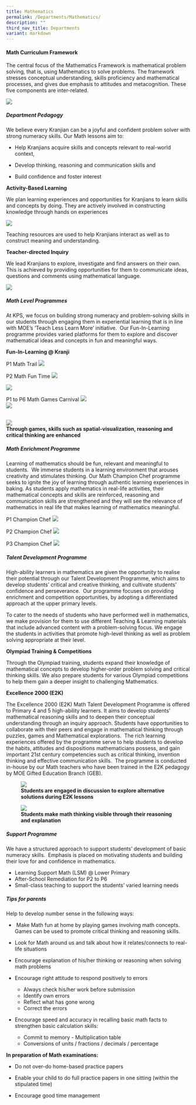```yaml
---
title: Mathematics
permalink: /Departments/Mathematics/
description: ""
third_nav_title: Departments
variant: markdown
---
```

#### **Math Curriculum Framework**

  
The central focus of the Mathematics Framework is mathematical problem solving, that is, using Mathematics to solve problems. The framework stresses conceptual understanding, skills proficiency and mathematical processes, and gives due emphasis to attitudes and metacognition. These five components are inter-related.&nbsp;

![](/images/Our%20Curriculum/Departments/Mathematics/M1.png)

##### **Department Pedagogy**

We believe every Kranjian can be a joyful and confident problem solver with strong numeracy skills. Our Math lessons aim to:


- Help Kranjians acquire skills and concepts relevant to real-world context,

- Develop thinking, reasoning and communication skills and&nbsp;

- Build confidence and foster interest&nbsp;
  
**Activity-Based Learning**

We plan learning experiences and opportunities for Kranjians to learn skills and concepts by doing. They are actively involved in constructing knowledge through hands on experiences&nbsp;

![](/images/Our%20Curriculum/Departments/Mathematics/M2.png)

  

Teaching resources are used to help Kranjians interact as well as to construct meaning and understanding.

**Teacher-directed Inquiry**

We lead Kranjians to explore, investigate and find answers on their own. This is achieved by providing opportunities for them to communicate ideas, questions and comments using mathematical language.&nbsp;

![](/images/Our%20Curriculum/Departments/Mathematics/M3.png)

  

##### **Math Level Programmes**

  

At KPS, we focus on building strong numeracy and problem-solving skills in our students through engaging them in experiential learning that is in line with MOE’s ‘Teach Less Learn More’ initiative.&nbsp; Our Fun-In-Learning programme provides varied platforms for them to explore and discover mathematical ideas and concepts in fun and meaningful ways.  

  

**Fun-In-Learning @ Kranji**<br>

P1 Math Trail
![](/images/Our%20Curriculum/Departments/Mathematics/P1_Math_Trail_2024.png)

P2 Math Fun Time
![](/images/Our%20Curriculum/Departments/Mathematics/P2_Math_Fun_Time_2024.png)


![](/images/Our%20Curriculum/Departments/Mathematics/p4_projectwork.png)

P1  to P6 Math Games Carnival
![](/images/Our%20Curriculum/Departments/Mathematics/Math%20Carnival_3.png)<br>
![](/images/Our%20Curriculum/Departments/Mathematics/Math%20Carnival_2.png)

<br>
	<img src="/images/Our%20Curriculum/Departments/Mathematics/Math Carnival_1.png">
<figcaption> <strong>Through games, skills such as spatial-visualization, reasoning and critical thinking are enhanced </strong> </figcaption>


##### **Math Enrichment Programme**

Learning of mathematics should be fun, relevant and meaningful to students.&nbsp; We immerse students in a learning environment that arouses creativity and stimulates thinking. Our Math Champion Chef programme seeks to ignite the joy of learning through authentic learning experiences in baking. As students apply mathematics in real-life activities, their mathematical concepts and skills are reinforced, reasoning and communication skills are strengthened and they will see the relevance of mathematics in real life that makes learning of mathematics meaningful.

P1 Champion Chef
![](/images/Our%20Curriculum/Departments/Mathematics/Math_P1_Chef_2024.png)

P2 Champion Chef
![](/images/Our%20Curriculum/Departments/Mathematics/Math_P2_Chef_2024.png)

P3 Champion Chef
![](/images/Our%20Curriculum/Departments/Mathematics/Math_P3_Chef_2024.png)



##### **Talent Development Programme**

High-ability learners in mathematics are given the opportunity to realise their potential through our Talent Development Programme, which aims to develop&nbsp;students’ critical and creative thinking, and cultivate students’ confidence and perseverance.&nbsp; Our programme focuses on providing enrichment and competition opportunities, by adopting a differentiated approach at the upper primary levels.

  

To cater to the needs of students who have performed well in mathematics, we make provision for them to use different Teaching &amp; Learning materials that include advanced content with a problem-solving focus. We&nbsp;engage the students in activities that promote high-level thinking as well as problem solving appropriate at their level.

  

**Olympiad Training &amp; Competitions**

Through the Olympiad training, students expand their knowledge of mathematical concepts to develop higher-order problem solving and critical thinking skills. We also prepare students for various Olympiad competitions to help them gain a deeper insight to challenging Mathematics.&nbsp;&nbsp;

**Excellence 2000 (E2K)**

The Excellence 2000 (E2K) Math Talent Development Programme is offered to Primary 4 and 5 high-ability learners. It aims to develop students’ mathematical reasoning skills and to deepen their conceptual understanding through an inquiry approach.&nbsp;Students have opportunities to collaborate with their peers and engage in mathematical thinking through puzzles, games and Mathematical explorations.&nbsp;&nbsp;The rich learning experiences offered by the programme serve to help students to develop the habits, attitudes and dispositions mathematicians possess, and gain important 21st century competencies such as critical thinking, invention thinking and effective communication skills.&nbsp; The programme is conducted in-house by our Math teachers who have been trained in the E2K pedagogy by MOE Gifted Education Branch (GEB).


<figure>

<img src="/images/Our%20Curriculum/Departments/Mathematics/M10.png">

<figcaption> <strong> Students are engaged in discussion to explore alternative solutions during E2K lessons </strong> </figcaption>

</figure>

<figure>

<img src="/images/Our%20Curriculum/Departments/Mathematics/M11.png">

<figcaption> <strong> Students make math thinking visible through their reasoning and explanation </strong> </figcaption>

</figure>


##### **Support Programme**

  

We have a structured approach to support students’ development of basic numeracy skills.&nbsp; Emphasis is placed on motivating students and building their love for and confidence in mathematics.

* Learning Support Math (LSM) @ Lower Primary
* After-School Remediation for P2 to P6
* Small-class teaching to support the students’ varied learning needs&nbsp;

##### **Tips for parents**

Help to develop number sense in the following ways:

* &nbsp;Make Math fun at home by playing games involving math concepts. Games can be used to promote critical thinking&nbsp;and reasoning skills.

* Look for Math around us and talk about how it relates/connects to real-life situations

* Encourage explanation of his/her thinking or reasoning when solving math problems

* Encourage right attitude to respond positively to errors

	- Always check his/her work before submission
	- Identify own errors
	- Reflect what has gone wrong
	- Correct the errors
* Encourage speed and accuracy in recalling basic math facts to strengthen basic calculation skills:
	- Commit to memory - Multiplication table
	- Conversions of units / fractions / decimals / percentage

**In preparation of Math examinations:**

* Do not over-do home-based practice papers

* Enable your child to do full practice papers in one sitting (within the stipulated time)

* Encourage good time management